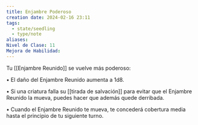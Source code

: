 ```yaml
---
title: Enjambre Poderoso
creation date: 2024-02-16 23:11
tags:
  - state/seedling
  - type/note
aliases: 
Nivel de Clase: 11
Mejora de Habilidad:
---
```

Tu [[Enjambre Reunido]] se vuelve más poderoso:

• El daño del Enjambre Reunido aumenta a 1d8.

• Si una criatura falla su [[tirada de salvación]] para evitar que el Enjambre Reunido la mueva, puedes
hacer que además quede derribada.

• Cuando el Enjambre Reunido te mueva, te concederá cobertura media hasta el principio de tu
siguiente turno.




